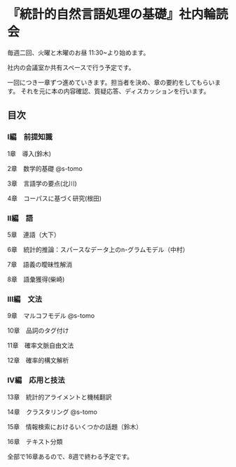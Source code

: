 # 『統計的自然言語処理の基礎』社内輪読会

毎週二回、火曜と木曜のお昼 11:30~より始めます。

社内の会議室か共有スペースで行う予定です。

一回につき一章ずつ進めていきます。担当者を決め、章の要約をしてもらいます。
それを元に本の内容確認、質疑応答、ディスカッションを行います。 

## 目次

### I編　前提知識

1章　導入(鈴木)

2章　数学的基礎 @s-tomo

3章　言語学の要点(北川)

4章　コーパスに基づく研究(根田)

### II編　語

5章　連語（大下）

6章　統計的推論：スパースなデータ上のn-グラムモデル（中村）

7章　語義の曖昧性解消

8章　語彙獲得(柴崎)

### III編　文法

9章　マルコフモデル @s-tomo

10章　品詞のタグ付け

11章　確率文脈自由文法

12章　確率的構文解析

### IV編　応用と技法

13章　統計的アライメントと機械翻訳

14章　クラスタリング @s-tomo

15章　情報検索におけるいくつかの話題（鈴木）  

16章　テキスト分類


全部で16章あるので、8週で終わる予定です。
